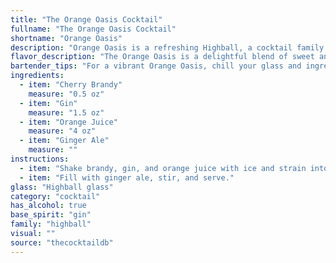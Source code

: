 ```yaml
---
title: "The Orange Oasis Cocktail"
fullname: "The Orange Oasis Cocktail"
shortname: "Orange Oasis"
description: "Orange Oasis is a refreshing Highball, a cocktail family known for its tall, mixed-drink format. This bubbly concoction likely originated in the early 20th century, drawing inspiration from the popularity of fruit-forward cocktails and the widespread use of ginger ale as a mixer. "
flavor_description: "The Orange Oasis is a delightful blend of sweet and tart. The cherry brandy contributes a rich, fruity sweetness that's balanced by the citrusy tang of orange juice. Gin adds a subtle herbal note, while ginger ale provides a refreshing fizz. This cocktail is light, easy to drink, and perfect for a warm day. "
bartender_tips: "For a vibrant Orange Oasis, chill your glass and ingredients beforehand.  Use a good quality cherry brandy for depth and a premium gin for balance.  Shake the cherry brandy, gin, and orange juice with ice to ensure proper dilution.  Top with chilled ginger ale for a refreshing fizz.  Garnish with a fresh orange slice and a maraschino cherry. "
ingredients:
  - item: "Cherry Brandy"
    measure: "0.5 oz"
  - item: "Gin"
    measure: "1.5 oz"
  - item: "Orange Juice"
    measure: "4 oz"
  - item: "Ginger Ale"
    measure: ""
instructions:
  - item: "Shake brandy, gin, and orange juice with ice and strain into a highball glass over ice cubes."
  - item: "Fill with ginger ale, stir, and serve."
glass: "Highball glass"
category: "cocktail"
has_alcohol: true
base_spirit: "gin"
family: "highball"
visual: ""
source: "thecocktaildb"
---
```


